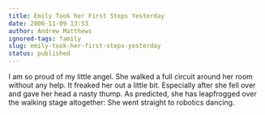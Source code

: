 ```yaml
---
title: Emily Took her First Steps Yesterday
date: 2006-11-09 13:53
author: Andrew Matthews
ignored-tags: family
slug: emily-took-her-first-steps-yesterday
status: published
---
```


I am so proud of my little angel. She walked a full circuit around her room without any help. It freaked her out a little bit. Especially after she fell over and gave her head a nasty thump. As predicted, she has leapfrogged over the walking stage altogether: She went straight to robotics dancing.

